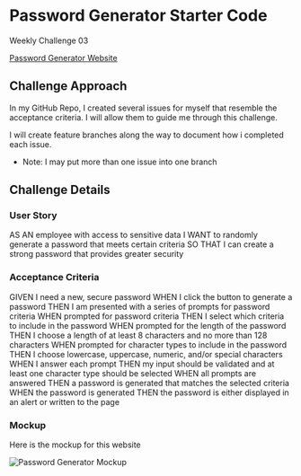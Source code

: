 # Password Generator Starter Code
Weekly Challenge 03

[Password Generator Website](https://dalyd14.github.io/password-generator/)

## Challenge Approach
In my GitHub Repo, I created several issues for myself that resemble the acceptance criteria. I will allow them to guide me through this challenge.

I will create feature branches along the way to document how i completed each issue.
* Note: I may put more than one issue into one branch

## Challenge Details

### User Story
AS AN employee with access to sensitive data
I WANT to randomly generate a password that meets certain criteria
SO THAT I can create a strong password that provides greater security

### Acceptance Criteria
GIVEN I need a new, secure password
WHEN I click the button to generate a password
THEN I am presented with a series of prompts for password criteria
WHEN prompted for password criteria
THEN I select which criteria to include in the password
WHEN prompted for the length of the password
THEN I choose a length of at least 8 characters and no more than 128 characters
WHEN prompted for character types to include in the password
THEN I choose lowercase, uppercase, numeric, and/or special characters
WHEN I answer each prompt
THEN my input should be validated and at least one character type should be selected
WHEN all prompts are answered
THEN a password is generated that matches the selected criteria
WHEN the password is generated
THEN the password is either displayed in an alert or written to the page

### Mockup
Here is the mockup for this website

![Password Generator Mockup](./assets/images/03-javascript-homework-demo.png)
